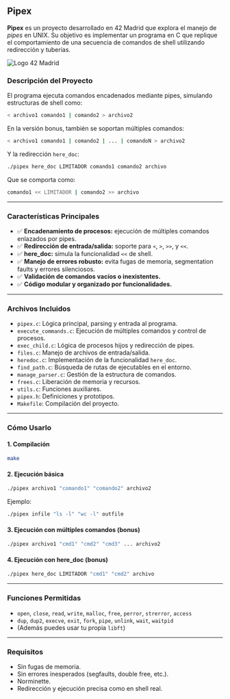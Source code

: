 ## Pipex

**Pipex** es un proyecto desarrollado en 42 Madrid que explora el manejo de *pipes* en UNIX. Su objetivo es implementar un programa en C que replique el comportamiento de una secuencia de comandos de shell utilizando redirección y tuberías.

![Logo 42 Madrid](42-Madrid.jpeg)

### Descripción del Proyecto

El programa ejecuta comandos encadenados mediante pipes, simulando estructuras de shell como:

```bash
< archivo1 comando1 | comando2 > archivo2
```

En la versión bonus, también se soportan múltiples comandos:

```bash
< archivo1 comando1 | comando2 | ... | comandoN > archivo2
```

Y la redirección `here_doc`:

```bash
./pipex here_doc LIMITADOR comando1 comando2 archivo
```

Que se comporta como:

```bash
comando1 << LIMITADOR | comando2 >> archivo
```

---

### Características Principales

* ✅ **Encadenamiento de procesos:** ejecución de múltiples comandos enlazados por pipes.
* ✅ **Redirección de entrada/salida:** soporte para `<`, `>`, `>>`, y `<<`.
* ✅ **here\_doc:** simula la funcionalidad `<<` de shell.
* ✅ **Manejo de errores robusto:** evita fugas de memoria, segmentation faults y errores silenciosos.
* ✅ **Validación de comandos vacíos o inexistentes.**
* ✅ **Código modular y organizado por funcionalidades.**

---

### Archivos Incluidos

* `pipex.c`: Lógica principal, parsing y entrada al programa.
* `execute_commands.c`: Ejecución de múltiples comandos y control de procesos.
* `exec_child.c`: Lógica de procesos hijos y redirección de pipes.
* `files.c`: Manejo de archivos de entrada/salida.
* `heredoc.c`: Implementación de la funcionalidad `here_doc`.
* `find_path.c`: Búsqueda de rutas de ejecutables en el entorno.
* `manage_parser.c`: Gestión de la estructura de comandos.
* `frees.c`: Liberación de memoria y recursos.
* `utils.c`: Funciones auxiliares.
* `pipex.h`: Definiciones y prototipos.
* `Makefile`: Compilación del proyecto.

---

### Cómo Usarlo

#### 1. Compilación

```bash
make
```

#### 2. Ejecución básica

```bash
./pipex archivo1 "comando1" "comando2" archivo2
```

Ejemplo:

```bash
./pipex infile "ls -l" "wc -l" outfile
```

#### 3. Ejecución con múltiples comandos (bonus)

```bash
./pipex archivo1 "cmd1" "cmd2" "cmd3" ... archivo2
```

#### 4. Ejecución con here\_doc (bonus)

```bash
./pipex here_doc LIMITADOR "cmd1" "cmd2" archivo
```

---

### Funciones Permitidas

* `open`, `close`, `read`, `write`, `malloc`, `free`, `perror`, `strerror`, `access`
* `dup`, `dup2`, `execve`, `exit`, `fork`, `pipe`, `unlink`, `wait`, `waitpid`
* (Además puedes usar tu propia `libft`)

---

### Requisitos

* Sin fugas de memoria.
* Sin errores inesperados (segfaults, double free, etc.).
* Norminette.
* Redirección y ejecución precisa como en shell real.
